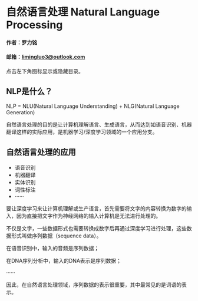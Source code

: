 # 自然语言处理 Natural Language Processing

#### 作者：罗力铭
#### 邮箱：limingluo3@outlook.com

点击左下角图标显示或隐藏目录。

## NLP是什么？ 

NLP = NLU(Natural Language Understanding) + NLG(Natural Language Generation)

自然语言处理的目的是让计算机理解语言、生成语言，从而达到如语音识别、机器翻译这样的实际应用，是机器学习/深度学习领域的一个应用分支。



## 自然语言处理的应用

- 语音识别
- 机器翻译
- 实体识别
- 词性标注
- ······

要让深度学习来让计算机理解或生产语言，首先需要将文字的内容转换为数字的输入，因为直接把文字作为神经网络的输入计算机是无法进行处理的。

不仅是文字，一些数据形式也需要转换成数字后再通过深度学习进行处理，这些数据形式叫做序列数据（sequence data）。

在语音识别中，输入的音频是序列数据；

在DNA序列分析中，输入的DNA表示是序列数据；

······

因此，在自然语言处理领域，序列数据的表示很重要，其中最常见的是词语的表示。
